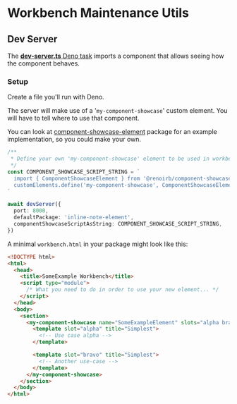 # Workbench Maintenance Utils

## Dev Server

The [**dev-server.ts** Deno task](./src/deno/dev-server.ts) imports a component
that allows seeing how the component behaves.

### Setup

Create a file you'll run with Deno.

The server will make use of a '`my-component-showcase`' custom element. You will
have to tell where to use that component.

You can look at
[component-showcase-element](../component-showcase-element/README.md) package
for an example implementation, so you could make your own.

```ts
/**
 * Define your own 'my-component-showcase' element to be used in workbench.
 */
const COMPONENT_SHOWCASE_SCRIPT_STRING = `
  import { ComponentShowcaseElement } from '@renoirb/component-showcase-element'
  customElements.define('my-component-showcase', ComponentShowcaseElement)
`

await devServer({
  port: 8000,
  defaultPackage: 'inline-note-element',
  componentShowcaseScriptAsString: COMPONENT_SHOWCASE_SCRIPT_STRING,
})
```

A minimal `workbench.html` in your package might look like this:

```html
<!DOCTYPE html>
<html>
  <head>
    <title>SomeExample Workbench</title>
    <script type="module">
      /* What you need to do in order to use your new element... */
    </script>
  </head>
  <body>
    <section>
      <my-component-showcase name="SomeExampleElement" slots="alpha bravo">
        <template slot="alpha" title="Simplest">
          <!-- Use case alpha -->
        </template>

        <template slot="bravo" title="Simplest">
          <!-- Another use-case -->
        </template>
      </my-component-showcase>
    </section>
  </body>
</html>
```
